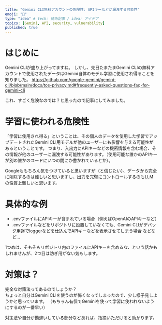 ```yaml
---
title: "Gemini CLI無料アカウントの危険性: APIキーなどが漏洩する可能性"
emoji: "🔖"
type: "idea" # tech: 技術記事 / idea: アイデア
topics: [Gemini, API, security, vulnerability]
published: true
---
```


# はじめに
Gemini CLIが盛り上がってますね。
しかし、先日たまたまGemini CLIの無料アカウントで使用されたデータはGemini自体のモデル学習に使用され得ることを知りました。
https://github.com/google-gemini/gemini-cli/blob/main/docs/tos-privacy.md#frequently-asked-questions-faq-for-gemini-cli

これ、すごく危険なのでは？と思ったので記事にしてみました。

# 学習に使われる危険性
「学習に使用され得る」ということは、その個人のデータを使用した学習でアップデートされたGemini CLI用モデルが他のユーザーにも影響を与える可能性があるということです。
つまり、入出力にAPIキーなどの機密情報を含む場合、その情報が他のユーザーに漏洩する可能性があります。（使用可能な誰かのAPIキーが別の誰かのコードにいつの間にか書かれているとか）。  

Googleももちろん気をつけていると思いますが（と信じたい）、データから完全に削除するのは難しいと思いますし、出力を完璧にコントロールするのもLLMの性質上難しいと思います。

# 具体的な例
- .envファイルにAPIキーが含まれている場合（例えばOpenAIのAPIキーなど）
- .envファイルなどをリポジトリに設置していなくても、Gemini CLIがデバッグ用途でloggerなどを仕込んでAPIキーなどを表示させてしまう場合
などなど...

1つめは、そもそもリポジトリ内のファイルにAPIキーを含めるな、という話かもしれませんが、2つ目は防ぎ用がない気もします。

# 対策は？
完全な対策法ってあるのでしょうか？  
ちょっと自分はGemini CLIを使うのが怖くなってしまったので、少し様子見しようかと思っています。
（もちろん有償でGeminiを使って学習に使われないようにするのが一番早い）

対策法や自分が勘違いしている部分などあれば、指摘いただけると助かります。